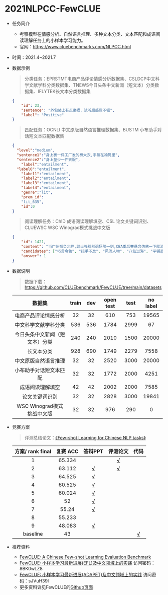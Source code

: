 # 2021NLPCC-FewCLUE

* 任务简介

  * 考察模型在情感分析、自然语言推理、多种文本分类、文本匹配和成语阅读理解任务上的小样本学习能力。
  * 官网：https://www.cluebenchmarks.com/NLPCC.html

* 时间：2021.4~2021.7

* 数据示例

  > 分类任务：EPRSTMT电商产品评论情感分析数据集、CSLDCP中文科学文献学科分类数据集、TNEWS今日头条中文新闻（短文本）分类数据集、IFLYTEK长文本分类数据集

  ```json
  {
      "id": 23,
      "sentence": "外包装上有点磨损，试听后感觉不错",
      "label": "Positive"
  }
  ```

  > 匹配任务：OCNLI 中文原版自然语言推理数据集、BUSTM 小布助手对话短文本匹配数据集

  ```json
  {
  	"level":"medium",
  	"sentence1":"身上裹一件工厂发的棉大衣,手插在袖筒里",
  	"sentence2":"身上至少一件衣服",
      "label":"entailment",
  	"label0":"entailment",
      "label1":"entailment",
      "label2":"entailment",
      "label3":"entailment",
      "label4":"entailment",
      "genre":"lit",
      "prem_id":
      "lit_635",
      "id":0
  }
  ```

  > 阅读理解任务：ChID 成语阅读理解填空、CSL 论文关键词识别、CLUEWSC WSC Winograd模式挑战中文版

  ```json
  {
      "id": 1421, 
      "content": "当广州憾负北控,郭士强黯然退场那一刻,CBA季后赛悬念仿佛一下就消失了,可万万没想到,就在时隔1天后,北控外援约瑟夫-杨因个人裁决案(拖欠上一家经纪公司的费用),导致被禁赛,打了马布里一个#idiom#,加上郭士强带领广州神奇逆转天津,让...", 
      "candidates": ["巧言令色", "措手不及", "风流人物", "八仙过海", "平铺直叙", "草木皆兵", "言行一致"],
      "answer": 1
  }
  ```

  

* 数据说明

  > 数据下载：https://github.com/CLUEbenchmark/FewCLUE/tree/main/datasets

  |             数据集             | train | dev  | open test | test | no label |
  | :----------------------------: | :---: | :--: | :-------: | :--: | :------: |
  |      电商产品评论情感分析      |  32   |  32  |    610    | 753  |  19565   |
  |      中文科学文献学科分类      |  536  | 536  |   1784    | 2999 |    67    |
  | 今日头条中文新闻（短文本）分类 |  240  | 240  |   2010    | 1500 |  20000   |
  |           长文本分类           |  928  | 690  |   1749    | 2279 |   7558   |
  |      中文原版自然语言推理      |  32   |  32  |   2520    | 3000 |  20000   |
  |     小布助手对话短文本匹配     |  32   |  32  |   1772    | 2000 |   4251   |
  |        成语阅读理解填空        |  42   |  42  |   2002    | 2000 |   7585   |
  |         论文关键词识别         |  32   |  32  |   2828    | 3000 |  19841   |
  |   WSC Winograd模式挑战中文版   |  32   |  32  |    976    | 290  |    0     |

  

* 竞赛方案

  > 评测总结论文：[《Few-shot Learning for Chinese NLP tasks》](https://link.springer.com/chapter/10.1007/978-3-030-88483-3_33) 

  | 方案/ rank final | 复赛 ACC |                           答辩PPT                            |                           评测论文                           |                             代码                             |
  | :--------------: | :------: | :----------------------------------------------------------: | :----------------------------------------------------------: | :----------------------------------------------------------: |
  |        1         |  65.334  |                                                              | [√](https://link.springer.com/chapter/10.1007/978-3-030-88483-3_34) |                                                              |
  |        2         |  63.112  | [√](https://github.com/CLUEbenchmark/FewCLUE/blob/main/resources/ppt/FewCLUE%E5%A4%8D%E8%B5%9B%E9%80%89%E6%89%8B%E6%8A%80%E6%9C%AF%E6%96%B9%E6%A1%88/%E5%A7%9C%E6%B1%81%E6%9F%A0%E6%AA%AC%E6%8A%80%E6%9C%AF%E6%96%B9%E6%A1%88.pptx) | [√](https://link.springer.com/chapter/10.1007/978-3-030-88483-3_31) |                                                              |
  |        3         |  64.525  | [√](https://github.com/CLUEbenchmark/FewCLUE/blob/main/resources/ppt/FewCLUE%E5%A4%8D%E8%B5%9B%E9%80%89%E6%89%8B%E6%8A%80%E6%9C%AF%E6%96%B9%E6%A1%88/%E7%9A%AE%E7%9A%AE%E8%99%BE%E6%8A%80%E6%9C%AF%E6%96%B9%E6%A1%88.pptx) |                                                              |                                                              |
  |        4         |  60.525  | [√](https://github.com/CLUEbenchmark/FewCLUE/blob/main/resources/ppt/FewCLUE%E5%A4%8D%E8%B5%9B%E9%80%89%E6%89%8B%E6%8A%80%E6%9C%AF%E6%96%B9%E6%A1%88/MLPfans%E6%8A%80%E6%9C%AF%E6%96%B9%E6%A1%88.pdf) |                                                              |                                                              |
  |        5         |  60.024  | [√](https://github.com/CLUEbenchmark/FewCLUE/blob/main/resources/ppt/FewCLUE%E5%A4%8D%E8%B5%9B%E9%80%89%E6%89%8B%E6%8A%80%E6%9C%AF%E6%96%B9%E6%A1%88/%E5%A7%9C%E6%B1%81%E5%8F%AF%E4%B9%90%E6%8A%80%E6%9C%AF%E6%96%B9%E6%A1%88.pdf) |                                                              |                                                              |
  |        6         |    52    | [√](https://github.com/CLUEbenchmark/FewCLUE/blob/main/resources/ppt/FewCLUE%E5%A4%8D%E8%B5%9B%E9%80%89%E6%89%8B%E6%8A%80%E6%9C%AF%E6%96%B9%E6%A1%88/%E4%B8%8A%E5%B1%B1%E6%B2%A1%E8%80%81%E8%99%8E%E6%8A%80%E6%9C%AF%E6%96%B9%E6%A1%88.pptx) |                                                              |                                                              |
  |        7         |  55.24   | [√](https://github.com/CLUEbenchmark/FewCLUE/blob/main/resources/ppt/FewCLUE%E5%A4%8D%E8%B5%9B%E9%80%89%E6%89%8B%E6%8A%80%E6%9C%AF%E6%96%B9%E6%A1%88/%E5%8D%B7%E5%BF%83%E8%8F%9C%E6%8A%80%E6%9C%AF%E6%96%B9%E6%A1%88.pptx) |                                                              |                                                              |
  |        8         |  55.233  |                                                              |                                                              |                                                              |
  |        9         |  48.083  | [√](https://github.com/CLUEbenchmark/FewCLUE/blob/main/resources/ppt/FewCLUE%E5%A4%8D%E8%B5%9B%E9%80%89%E6%89%8B%E6%8A%80%E6%9C%AF%E6%96%B9%E6%A1%88/paht_sjtu%E6%8A%80%E6%9C%AF%E6%96%B9%E6%A1%88.pptx) |                                                              |                                                              |
  |     baseline     |    43    |                                                              |                                                              | [√](https://github.com/CLUEbenchmark/FewCLUE/tree/main/baselines) |

* 推荐资料

  * [FewCLUE: A Chinese Few-shot Learning Evaluation Benchmark](https://arxiv.org/abs/2107.07498) 
  * [FewCLUE: 小样本学习最新进展(EFL)及中文领域上的实践](https://meeting.tencent.com/user-center/shared-record-info?id=899d9236-9630-47c8-8b15-2caad162ecb9&is-single=true) 访问密码：8BK0wLZ8
  * [FewCLUE: 小样本学习最新进展(ADAPET)及中文领域上的实践](https://meeting.tencent.com/user-center/meeting-record/info?meeting_id=1396073604659040256&id=11129074844230672382&from=0) 访问密码：sJVuH39l
  * 更多资料详见FewCLUE的[Github页面](https://github.com/CLUEbenchmark/FewCLUE#%E5%AD%A6%E4%B9%A0%E8%B5%84%E6%96%99) 